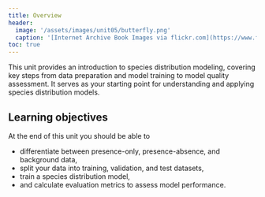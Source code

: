 ```yaml
---
title: Overview
header:
  image: '/assets/images/unit05/butterfly.png'
  caption: '[Internet Archive Book Images via flickr.com](https://www.flickr.com/photos/internetarchivebookimages/page7) [public domain](https://creativecommons.org/publicdomain/zero/1.0/){:target="_blank"}'
toc: true
---
```


This unit provides an introduction to species distribution modeling, covering key steps from data preparation and model training to model quality assessment. It serves as your starting point for understanding and applying species distribution models.

<!--more-->

## Learning objectives

At the end of this unit you should be able to

* differentiate between presence-only, presence-absence, and background data,
* split your data into training, validation, and test datasets,
* train a species distribution model,
* and calculate evaluation metrics to assess model performance.

